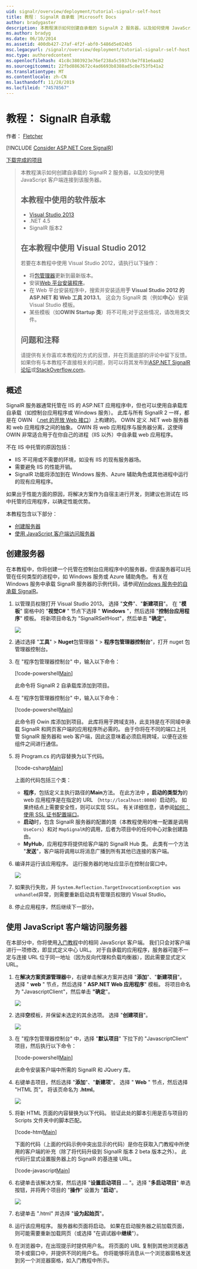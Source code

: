 ```yaml
---
uid: signalr/overview/deployment/tutorial-signalr-self-host
title: 教程： SignalR 自承载 |Microsoft Docs
author: bradygaster
description: 本教程演示如何创建自承载的 SignalR 2 服务器，以及如何使用 JavaScript 客户端连接到该服务器。 教程 V 中使用的软件版本 。
ms.author: bradyg
ms.date: 06/10/2014
ms.assetid: 400db427-27af-4f2f-abf0-5486d5e024b5
msc.legacyurl: /signalr/overview/deployment/tutorial-signalr-self-host
msc.type: authoredcontent
ms.openlocfilehash: 41c8c3803923e76ef238a5c5937cbe7f81e6aa82
ms.sourcegitcommit: 22fbd8863672c4ad6693b8388ad5c8e753fb41a2
ms.translationtype: MT
ms.contentlocale: zh-CN
ms.lasthandoff: 11/28/2019
ms.locfileid: "74578567"
---
```

# <a name="tutorial-signalr-self-host"></a>教程： SignalR 自承载

作者： [Fletcher](https://github.com/pfletcher)

[!INCLUDE [Consider ASP.NET Core SignalR](~/includes/signalr/signalr-version-disambiguation.md)]

[下载完成的项目](https://code.msdn.microsoft.com/SignalR-Self-Host-Sample-6da0f383)

> 本教程演示如何创建自承载的 SignalR 2 服务器，以及如何使用 JavaScript 客户端连接到该服务器。
>
> ## <a name="software-versions-used-in-the-tutorial"></a>本教程中使用的软件版本
>
>
> - [Visual Studio 2013](https://my.visualstudio.com/Downloads?q=visual%20studio%202013)
> - .NET 4.5
> - SignalR 版本2
>
>
>
> ## <a name="using-visual-studio-2012-with-this-tutorial"></a>在本教程中使用 Visual Studio 2012
>
>
> 若要在本教程中使用 Visual Studio 2012，请执行以下操作：
>
> - 将[包管理器](http://docs.nuget.org/docs/start-here/installing-nuget)更新到最新版本。
> - 安装[Web 平台安装程序](https://www.microsoft.com/web/downloads/platform.aspx)。
> - 在 Web 平台安装程序中，搜索并安装适用**于 Visual Studio 2012 的 ASP.NET 和 Web 工具 2013.1**。 这会为 SignalR 类（例如**中心**）安装 Visual Studio 模板。
> - 某些模板（如**OWIN Startup 类**）将不可用;对于这些情况，请改用类文件。
>
>
> ## <a name="questions-and-comments"></a>问题和注释
>
> 请提供有关你喜欢本教程的方式的反馈，并在页面底部的评论中留下反馈。 如果你有与本教程不直接相关的问题，则可以将其发布到[ASP.NET SignalR 论坛](https://forums.asp.net/1254.aspx/1?ASP+NET+SignalR)或[StackOverflow.com](http://stackoverflow.com/)。

## <a name="overview"></a>概述

SignalR 服务器通常托管在 IIS 的 ASP.NET 应用程序中，但也可以使用自承载库自承载（如控制台应用程序或 Windows 服务）。 此库与所有 SignalR 2 一样，都是在 OWIN （[.net 的开放 Web 接口](http://owin.org)）上构建的。 OWIN 定义 .NET web 服务器和 web 应用程序之间的抽象。 OWIN 将 web 应用程序与服务器分离，这使得 OWIN 非常适合用于在你自己的进程（IIS 以外）中自承载 web 应用程序。

不在 IIS 中托管的原因包括：

- IIS 不可用或不需要的环境，如没有 IIS 的现有服务器场。
- 需要避免 IIS 的性能开销。
- SignalR 功能将添加到在 Windows 服务、Azure 辅助角色或其他进程中运行的现有应用程序。

如果出于性能方面的原因，将解决方案作为自宿主进行开发，则建议也测试在 IIS 中托管的应用程序，以确定性能优势。

本教程包含以下部分：

- [创建服务器](#server)
- [使用 JavaScript 客户端访问服务器](#js)

<a id="server"></a>

## <a name="creating-the-server"></a>创建服务器

在本教程中，你将创建一个托管在控制台应用程序中的服务器，但该服务器可以托管在任何类型的进程中，如 Windows 服务或 Azure 辅助角色。 有关在 Windows 服务中承载 SignalR 服务器的示例代码，请参阅[Windows 服务中的自承载 SignalR](https://code.msdn.microsoft.com/SignalR-self-hosted-in-6ff7e6c3)。

1. 以管理员权限打开 Visual Studio 2013。 选择 "**文件**"、"**新建项目**"。 在 "**模板**" 窗格中的 "**视觉C#**  " 节点下选择 " **Windows** "，然后选择 "**控制台应用程序**" 模板。 将新项目命名为 "SignalRSelfHost"，然后单击 **"确定**"。

    ![](tutorial-signalr-self-host/_static/image1.png)
2. 通过选择 "**工具**" > **Nuget**包管理器 " > **程序包管理器控制台**"，打开 nuget 包管理器控制台。
3. 在 "程序包管理器控制台" 中，输入以下命令：

    [!code-powershell[Main](tutorial-signalr-self-host/samples/sample1.ps1)]

    此命令将 SignalR 2 自承载库添加到项目。
4. 在 "程序包管理器控制台" 中，输入以下命令：

    [!code-powershell[Main](tutorial-signalr-self-host/samples/sample2.ps1)]

    此命令将 Owin 库添加到项目。 此库将用于跨域支持，此支持是在不同域中承载 SignalR 和网页客户端的应用程序所必需的。 由于你将在不同的端口上托管 SignalR 服务器和 web 客户端，因此这意味着必须启用跨域，以便在这些组件之间进行通信。
5. 将 Program.cs 的内容替换为以下代码。

    [!code-csharp[Main](tutorial-signalr-self-host/samples/sample3.cs)]

    上面的代码包括三个类：

    - **程序**，包括定义主执行路径的**Main**方法。 在此方法中 **，启动的类型为**的 web 应用程序是在指定的 URL （`http://localhost:8080`）启动的。 如果终结点上需要安全性，则可以实现 SSL。 有关详细信息，请参阅[如何：使用 SSL 证书配置端口](https://msdn.microsoft.com/library/ms733791.aspx)。
    - **启动**时，包含 SignalR 服务器的配置的类（本教程使用的唯一配置是调用 `UseCors`）和对 `MapSignalR`的调用，后者为项目中的任何中心对象创建路由。
    - **MyHub**，应用程序将提供给客户端的 SignalR Hub 类。 此类有一个方法 "**发送**"，客户端将调用以将消息广播到所有其他已连接的客户端。
6. 编译并运行该应用程序。 运行服务器的地址应显示在控制台窗口中。

    ![](tutorial-signalr-self-host/_static/image2.png)
7. 如果执行失败，并 `System.Reflection.TargetInvocationException was unhandled`异常，则需要重新启动具有管理员权限的 Visual Studio。
8. 停止应用程序，然后继续下一部分。

<a id="js"></a>

## <a name="accessing-the-server-with-a-javascript-client"></a>使用 JavaScript 客户端访问服务器

在本部分中，你将使用[入门教程](../getting-started/tutorial-getting-started-with-signalr.md)中的相同 JavaScript 客户端。 我们只会对客户端进行一项修改，即显式定义中心 URL。 对于自承载的应用程序，服务器可能不一定与连接 URL 位于同一地址（因为反向代理和负载均衡器），因此需要显式定义 URL。

1. 在**解决方案资源管理器**中，右键单击解决方案并选择 "**添加**"、"**新建项目**"。 选择 " **web** " 节点，然后选择 " **ASP.NET Web 应用程序**" 模板。 将项目命名为 "JavascriptClient"，然后单击 **"确定**"。

    ![](tutorial-signalr-self-host/_static/image3.png)
2. 选择**空**模板，并保留未选定的其余选项。 选择 "**创建项目**"。

    ![](tutorial-signalr-self-host/_static/image4.png)
3. 在 "程序包管理器控制台" 中，选择 "**默认项目**" 下拉下的 "JavascriptClient" 项目，然后执行以下命令：

    [!code-powershell[Main](tutorial-signalr-self-host/samples/sample4.ps1)]

    此命令安装客户端中所需的 SignalR 和 JQuery 库。
4. 右键单击项目，然后选择 "**添加**"、"**新建项**"。 选择 " **Web** " 节点，然后选择 "HTML 页"。 将该页命名为 **.html**。

    ![](tutorial-signalr-self-host/_static/image5.png)
5. 将新 HTML 页面的内容替换为以下代码。 验证此处的脚本引用是否与项目的 Scripts 文件夹中的脚本匹配。

    [!code-html[Main](tutorial-signalr-self-host/samples/sample5.html?highlight=31-32)]

    下面的代码（上面的代码示例中突出显示的代码）是你在获取入门教程中所使用的客户端的补充（除了将代码升级到 SignalR 版本 2 beta 版本之外）。 此代码行显式设置服务器上的 SignalR 的基连接 URL。

    [!code-javascript[Main](tutorial-signalr-self-host/samples/sample6.js)]
6. 右键单击该解决方案，然后选择 "**设置启动项目 ...** "。选择 "**多启动项目**" 单选按钮，并将两个项目的 "**操作**" 设置为 "**启动**"。

    ![](tutorial-signalr-self-host/_static/image6.png)
7. 右键单击 ".html" 并选择 "**设为起始页**"。
8. 运行该应用程序。 服务器和页面将启动。 如果在启动服务器之前加载页面，则可能需要重新加载网页（或选择 "在调试器中**继续**"）。
9. 在浏览器中，在出现提示时提供用户名。 将页面的 URL 复制到其他浏览器选项卡或窗口中，并提供不同的用户名。 你将能够将消息从一个浏览器窗格发送到另一个浏览器窗格，如入门教程中所示。
